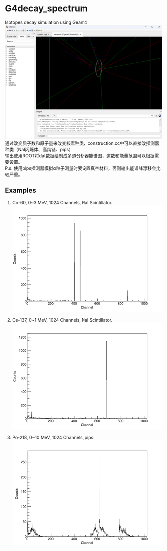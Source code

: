 # G4decay_spectrum
Isotopes decay simulation using Geant4  
![Cow2](https://github.com/lcyf9102s/G4decay_spectrum/raw/main/images/vis.png "Cow1")  
通过改变质子数和原子量来改变核素种类，construction.cc中可以直接改探测器种类（NaI闪烁体、高纯锗、pips）  
输出使用ROOT将dat数据绘制成多道分析器能谱图，道数和能量范围可以根据需要设置。  
P.s. 使用pips探测器模拟α粒子测量时要设置真空材料，否则输出能谱峰漂移会比较严重。  

## Examples
1. Co-60, 0~3 MeV, 1024 Channels, NaI Scintillator.  
![Cow2](https://github.com/lcyf9102s/G4decay_spectrum/raw/main/images/Co60_0_3_1024.png "Cow1")  

2. Cs-137, 0~1 MeV, 1024 Channels, NaI Scintillator.
![Cow2](https://github.com/lcyf9102s/G4decay_spectrum/raw/main/images/Cs137_0_1_1024.png "Cow1")  

3. Po-218, 0~10 MeV, 1024 Channels, pips.
![Cow2](https://github.com/lcyf9102s/G4decay_spectrum/raw/main/images/Po218_0_10_1024.png "Cow1")  